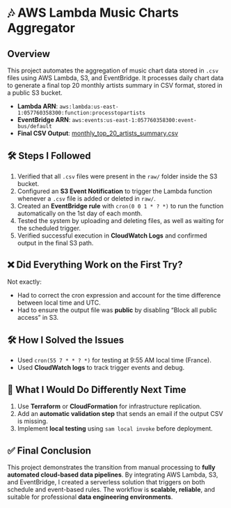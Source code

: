 # 🎶 AWS Lambda Music Charts Aggregator

## Overview
This project automates the aggregation of music chart data stored in `.csv` files using AWS Lambda, S3, and EventBridge. It processes daily chart data to generate a final top 20 monthly artists summary in CSV format, stored in a public S3 bucket.

- **Lambda ARN**: `aws:lambda:us-east-1:057760358300:function:processtopartists`
- **EventBridge ARN**: `aws:events:us-east-1:057760358300:event-bus/default`
- **Final CSV Output**: [monthly_top_20_artists_summary.csv](https://my-music-toplists.s3.us-east-1.amazonaws.com/final/monthly_top_20_artists_summary.csv)

## 🛠️ Steps I Followed
1. Verified that all `.csv` files were present in the `raw/` folder inside the S3 bucket.
2. Configured an **S3 Event Notification** to trigger the Lambda function whenever a `.csv` file is added or deleted in `raw/`.
3. Created an **EventBridge rule** with `cron(0 0 1 * ? *)` to run the function automatically on the 1st day of each month.
4. Tested the system by uploading and deleting files, as well as waiting for the scheduled trigger.
5. Verified successful execution in **CloudWatch Logs** and confirmed output in the final S3 path.

## ❌ Did Everything Work on the First Try?
Not exactly:
- Had to correct the cron expression and account for the time difference between local time and UTC.
- Had to ensure the output file was **public** by disabling “Block all public access” in S3.

## 🛠️ How I Solved the Issues
- Used `cron(55 7 * * ? *)` for testing at 9:55 AM local time (France).
- Used **CloudWatch logs** to track trigger events and debug.

## 🔁 What I Would Do Differently Next Time
1. Use **Terraform** or **CloudFormation** for infrastructure replication.
2. Add an **automatic validation step** that sends an email if the output CSV is missing.
3. Implement **local testing** using `sam local invoke` before deployment.

## ✅ Final Conclusion
This project demonstrates the transition from manual processing to **fully automated cloud-based data pipelines**. By integrating AWS Lambda, S3, and EventBridge, I created a serverless solution that triggers on both schedule and event-based rules. The workflow is **scalable, reliable**, and suitable for professional **data engineering environments**.